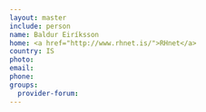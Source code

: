 ```yaml
---
layout: master
include: person
name: Baldur Eiríksson
home: <a href="http://www.rhnet.is/">RHnet</a>
country: IS
photo:
email:
phone:
groups:
  provider-forum:
---
```

